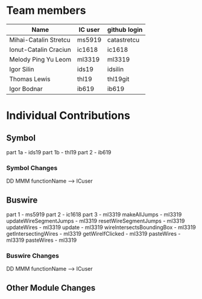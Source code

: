 # Team members

| Name | IC user | github login
|------|----------|-------------
| Mihai-Catalin Stretcu | ms5919 | catastretcu 
| Ionut-Catalin Craciun | ic1618 | ic1618 
| Melody Ping Yu Leom | ml3319 | ml3319
| Igor Silin | ids19 | idsilin
| Thomas Lewis | thl19 | thl19git
| Igor Bodnar | ib619 | ib619

# Individual Contributions

## Symbol
part 1a - ids19
part 1b - thl19
part 2 - ib619

### Symbol Changes
DD MMM functionName --> ICuser

## Buswire
part 1 - ms5919
part 2 - ic1618 
part 3 - ml3319
makeAllJumps - ml3319
updateWireSegmentJumps - ml3319
resetWireSegmentJumps - ml3319
updateWires - ml3319
update - ml3319
wireIntersectsBoundingBox - ml3319
getIntersectingWires - ml3319
getWireIfClicked - ml3319
pasteWires - ml3319
pasteWires - ml3319

### Buswire Changes
DD MMM functionName --> ICuser

## Other Module Changes
